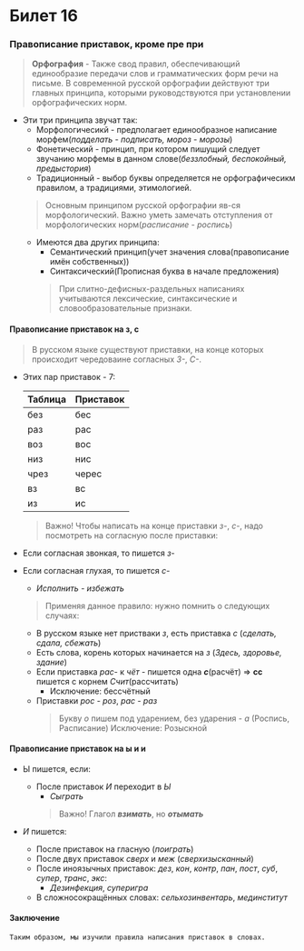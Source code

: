 # Билет 16

### Правописание приставок, кроме пре при

> **Орфография** - Также свод правил, обеспечивающий единообразие передачи слов и грамматических форм речи на письме. 
> В современной русской орфографии действуют три главных принципа, которыми руководствуются при установлении орфографических норм.

- Эти три принципа звучат так:
    * Морфологичесикй - предполагает единообразное написание морфем(*подделать - подписать, мороз - морозы*)
    * Фонетический - принцип, при котором пишущий следует звучанию морфемы в данном слове(*беззлобный, беспокойный, предыстория*)
    * Традиционный - выбор буквы определяется не орфографичесикм правилом, а традициями, этимологией.
    > Основным принципом русской орфографии яв-ся морфологический. Важно уметь замечать отступления от морфологических норм(*расписание - роспись*)
    * Имеются два других принципа:
        * Семантический принцип(учет значения слова(правописание имён собственных))
        * Синтаксический(Прописная буква в начале предложения)
        > При слитно-дефисных-раздельных написаниях учитываются лексические, синтаксические и словообразовательные признаки.

#### Правописание приставок на з, с
> В русском языке существуют приставки, на конце которых происходит чередоваине согласных *З-*, *С-*.
- Этих пар приставок - 7:
    
    | Таблица | Приставок |
    | ------- | --------- |
    | без | бес |
    | раз | рас |
    | воз | вос |
    | низ | нис | 
    | чрез | черес | 
    | вз | вс | 
    | из | ис | 

    > Важно! Чтобы написать на конце приставки *з-*, *с-*, надо посмотреть на согласную после приставки:
- Если согласная звонкая, то пишется *з-*
- Если согласная глухая, то пишется *с-*
    * *Исполнить - избежать*

    > Применяя данное правило: нужно помнить о следующих случаях:
    * В русском языке нет пристваки *з*, есть приставка *с* (*сделать, сдала, сбежать*)
    * Есть слова, корень которых начинается на *з* (*Здесь, здоровье, здание*)
    * Если приставка *рас-* к *чёт* - пишется одна ***с***(расчёт) => **сс** пишется с корнем *Счит*(рассчитать)
        * Исключение: бессчётный
    * Приставки *рос* - *роз*, *рас* - *раз*
        > Букву *о* пишем под ударением, без ударения - *а* (Роспись, Расписание) Исключение: Розыскной

#### Правописание приставок на ы и и 

- Ы пишется, если:
    * После приставок *И* переходит в *Ы*
        * *Сыграть*
        > Важно! Глагол ***взимать***, но ***отымать***

- *И* пишется:
    * После приставок на гласную (*поиграть*)
    * После двух приставок *сверх* и *меж* (*сверхизысканный*)
    * После иноязычных приставок: *дез*, *кон*, *контр*, *пан*, *пост*, *суб*, *супер*, *транс*, *экс*:
        * *Дезинфекция*, *суперигра*
    * В сложносокращённых словах: *сельхозинвентарь*, *мединститут*


#### Заключение 

```
Таким образом, мы изучили правила написания приставок в словах.
```
